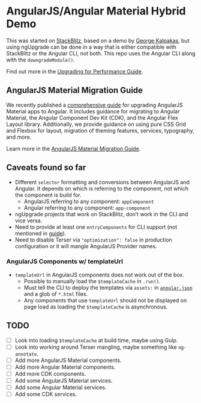 # AngularJS/Angular Material Hybrid Demo

This was started on [StackBlitz](https://stackblitz.com/edit/angularjs-material-ngupgradelite-demo),
based on a demo by [George Kalpakas](https://github.com/gkalpak), but using ngUpgrade can be done
in a way that is either compatible with StackBlitz or the Angular CLI, not both. This repo uses the
Angular CLI along with the `downgradeModule()`.

Find out more in the [Upgrading for Performance Guide](https://angular.io/guide/upgrade-performance).

## AngularJS Material Migration Guide

We recently published a [comprehensive guide](https://material.angularjs.org/latest/migration)
for upgrading AngularJS Material apps to Angular. It includes guidance for migrating to
Angular Material, the Angular Component Dev Kit (CDK), and the Angular Flex Layout library.
Additionally, we provide guidance on using pure CSS Grid and Flexbox for layout, migration of
theming features, services, typography, and more.

Learn more in the [AngularJS Material Migration Guide](https://material.angularjs.org/latest/migration). 

## Caveats found so far

- Different `selector` formatting and conversions between AngularJS and Angular. It depends on which
    is referring to the component, not which the component is build for.
  - AngularJS referring to any component: `appComponent`
  - Angular referring to any component: `app-component`
- ngUpgrade projects that work on StackBlitz, don’t work in the CLI and vice versa.
- Need to provide at least one `entryComponents` for CLI support (not mentioned in
  [guide](https://angular.io/guide/upgrade-performance#bootstrapping-with-downgrademodule)).
- Need to disable Terser via `"optimization": false` in production configuration or it will mangle
  AngularJS Provider names.

### AngularJS Components w/ templateUrl

- `templateUrl` in AngularJS components does not work out of the box.
  - Possible to manually load the `$templateCache` in `.run()`.
  - Must tell the CLI to deploy the templates via `assets:` in [`angular.json`](angular.json)
    and a glob of `*.html` files.
  - Any components that use `templateUrl` should not be displayed on page load as loading the
    `$templateCache` is asynchronous.

## TODO

- [ ] Look into loading `$templateCache` at build time, maybe using Gulp.
- [ ] Look into working around Terser mangling, maybe something like `ng-annotate`.
- [ ] Add more AngularJS Material components.
- [ ] Add more Angular Material components.
- [ ] Add more CDK components.
- [ ] Add some AngularJS Material services.
- [ ] Add some Angular Material services.
- [ ] Add some CDK services.
